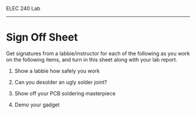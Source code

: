 ELEC 240 Lab

------------------------------------------------------------------------

# Sign Off Sheet

Get signatures from a labbie/instructor for each of the following as you work
on the following items, and turn in this sheet along with your lab report.

1.  Show a labbie how safely you work

2.  Can you desolder an ugly solder joint?

3.  Show off your PCB soldering masterpiece

4.  Demo your gadget
